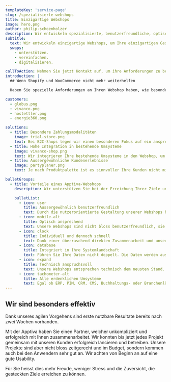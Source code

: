 ```yaml
---
templateKey: 'service-page'
slug: /spezialisierte-webshops
title: Einzigartige Webshops
image: hero.png
author: philip-schoenholzer
description: Wir entwickeln spezialisierte, benutzer­freundliche, optisch ansprechende und technisch anspruchsvolle Webshops um Ihre einzigartigen Geschäftsprozesse abzubilden.
subtitle:
  text: Wir entwickeln einzigartige Webshops, um Ihre einzigartigen Geschäftsprozesse zu
  swaps:
    - unterstützen.
    - vereinfachen.
    - digitalisieren.

callToAction: Nehmen Sie jetzt Kontakt auf, um ihre Anforderungen zu besprechen.
introduction: |
  ## Wenn Shopify und WooCommerce nicht mehr weiterhelfen

  Haben Sie spezielle Anforderungen an Ihren Webshop haben, wie besondere Zahlungsarten, einzigartige Konditionen, ein spezielles Geschäftsmodell oder Integrationen in ihr ERP, PIM und CRM? Dann stossen Sie mit einem Standard-Webshop schnell an dessen Grenzen. Wenn Sie maximale Flexibilität wünschen, sind sie bei uns richtig. Wir entwickeln  Webshops passend auf **alle** Ihre Anforderungen, die keine Wünsche offenlassen. So sind Sie ihrer Konkurrenz immer einen Schritt voraus.

customers:
  - globus.png
  - vivanco.png
  - hostettler.png
  - energie360.png

solutions:
  - title: Besondere Zahlungsmodalitäten
    image: trial-store.png
    text: Bei B2C-Shops legen wir einen besonderen Fokus auf ein ansprechendes Design und einfache Bedienung, auch bei speziellen Anforderungen wie Mietmodelle oder andere besonderen Zahlungsmodalitäten.
  - title: Hohe Integration in bestehende Umsysteme
    image: vivanco-shop.png
    text: Wir integrieren Ihre bestehende Umsysteme in den Webshop, um Ihre Prozesse optimal abzubilden und zu beschleunigen.
  - title: Aussergewöhnliche Kundenerlebnisse
    image: partyplaner.png
    text: Je nach Produktpalette ist es sinnvoller Ihre Kunden nicht mit Ihrem Sortiment zu erschlagen sondern auf deren Bedürfnisse zugeschnittene Angebot zusammenzustellen.

bulletGroups:
  - title: Vorteile eines Apptiva-Webshops
    description: Wir unterstützen Sie bei der Erreichung Ihrer Ziele und arbeiten eng und direkt mit Ihnen zusammen.

    bulletList:
      - icon: user
        title: Ausser­gewöhnlich benutzer­freundlich
        text: Durch die nutzerorientierte Gestaltung unserer Webshops befinden sich die Anwender stets im Zentrum. Sie erhalten eine Lösung die verständlich, einfach und schnell zu bedienen ist.
      - icon: mobile-alt
        title: Optisch ansprechend
        text: Unsere Webshops sind nicht bloss benutzerfreundlich, sie sind auch optisch ansprechend, egal ob auf dem Desktop-PC oder dem Handy.
      - icon: clock
        title: Individuell und dennoch schnell
        text: Dank einer überraschend direkten Zusammenarbeit und unserem agilen Vorgehen sind bereits nach wenigen Tagen die ersten Ergebnisse im Einsatz.
      - icon: database
        title: Integriert in Ihre System­landschaft
        text: Führen Sie Ihre Daten nicht doppelt. Die Daten werden aus bestehenden Systemen bezogen und die Resultate zurückgeschrieben.
      - icon: expand
        title: Technisch anspruchsvoll
        text: Unsere Webshops entsprechen technisch dem neusten Stand. Unsere Software-Ingenieure können auch komplexe Anforderungen erfolgreich und hochwertig umsetzen.
      - icon: tachometer-alt
        title: Alle erdenklichen Umsysteme
        text: Egal ob ERP, PIM, CRM, CMS, Buchhaltungs- oder Branchenlösung, wir integrieren technisch anspruchsvolle Umsysteme souverän.
---
```


## Wir sind besonders effektiv

Dank unseres agilen Vorgehens sind erste nutzbare Resultate bereits nach zwei Wochen vorhanden.

Mit der Apptiva haben Sie einen Partner, welcher unkompliziert und erfolgreich mit Ihnen zusammenarbeitet. Wir konnten bis jetzt jedes Projekt gemeinsam mit unseren Kunden erfolgreich lancieren und betreiben. Unsere Projekte sind aber nicht bloss zeitgerecht und im Budget, sondern kommen auch bei den Anwendern sehr gut an. Wir achten von Beginn an auf eine gute Usability.

Für Sie heisst dies mehr Freude, weniger Stress und die Zuversicht, die gesteckten Ziele erreichen zu können.

&nbsp;

